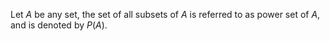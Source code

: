 Let $A$ be any set, the set of all subsets of $A$ is referred to as power set of $A$, and is denoted by $P(A)$.
